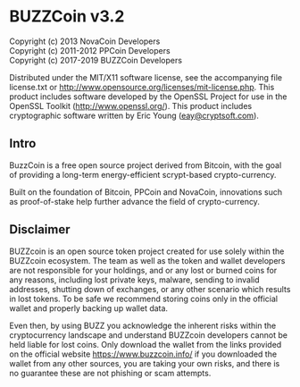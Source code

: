 # BUZZCoin v3.2

Copyright (c) 2013 NovaCoin Developers  
Copyright (c) 2011-2012 PPCoin Developers  
Copyright (c) 2017-2019 BUZZCoin Developers  

Distributed under the MIT/X11 software license, see the accompanying file license.txt or http://www.opensource.org/licenses/mit-license.php. This product includes software developed by the OpenSSL Project for use in the OpenSSL Toolkit (http://www.openssl.org/). This product includes cryptographic software written by Eric Young (eay@cryptsoft.com).

## Intro

BuzzCoin is a free open source project derived from Bitcoin, with the goal of
providing a long-term energy-efficient scrypt-based crypto-currency.

Built on the foundation of Bitcoin, PPCoin and NovaCoin, innovations such as
proof-of-stake help further advance the field of crypto-currency.


## Disclaimer

BUZZcoin is an open source token project created for use solely within the BUZZcoin ecosystem. The team as well as the token and wallet developers are not responsible for your holdings, and or any lost or burned coins for any reasons, including lost private keys, malware, sending to invalid addresses, shutting down of exchanges, or any other scenario which results in lost tokens. To be safe we recommend storing coins only in the official wallet and properly backing up wallet data.

Even then, by using BUZZ you acknowledge the inherent risks within the cryptocurrency landscape and understand BUZZcoin developers cannot be held liable for lost coins. Only download the wallet from the links provided on the official website https://www.buzzcoin.info/ if you downloaded the wallet from any other sources, you are taking your own risks, and there is no guarantee these are not phishing or scam attempts.
